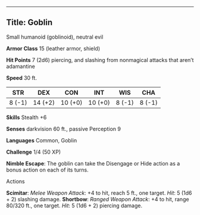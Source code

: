 -------------------------
Title: Goblin
-------------------------


Small humanoid (goblinoid), neutral evil

**Armor Class** 15 (leather armor, shield)

**Hit Points** 7 (2d6) piercing, and slashing from nonmagical attacks
that aren’t adamantine

**Speed** 30 ft.

  STR    | DEX     | CON     | INT     | WIS     | CHA
  --------|---------|---------|---------|--------|--------
  | 8 (-1)   | 14 (+2)   | 10 (+0)   | 10 (+0)   | 8 (-1)   | 8 (-1)

**Skills** Stealth +6

**Senses** darkvision 60 ft., passive Perception 9

**Languages** Common, Goblin

**Challenge** 1/4 (50 XP)


**Nimble Escape**: The goblin can take the Disengage or Hide action
    as a bonus action on each of its turns.


Actions

**Scimitar**: *Melee Weapon Attack*: +4 to hit, reach 5 ft.,
    one target. *Hit*: 5 (1d6 + 2) slashing damage.
**Shortbow**: *Ranged Weapon Attack*: +4 to hit, range 80/320 ft.,
    one target. *Hit*: 5 (1d6 + 2) piercing damage.

